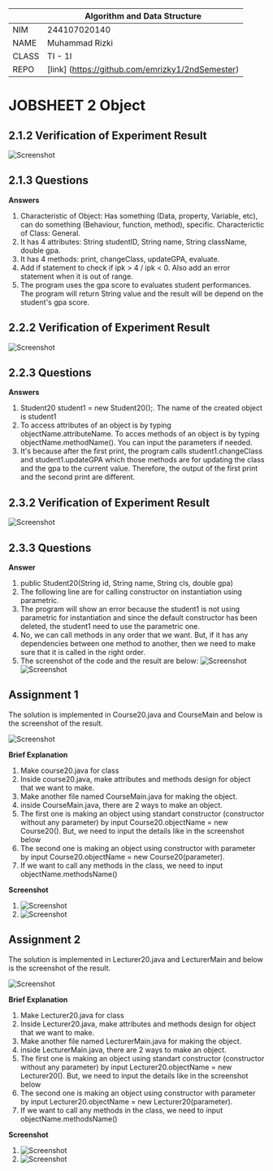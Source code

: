|  | Algorithm and Data Structure | 
|--|--|
| NIM | 244107020140 |
| NAME | Muhammad Rizki |
| CLASS | TI - 1I |
| REPO | [link] (https://github.com/emrizky1/2ndSemester) |

# JOBSHEET 2 Object

## 2.1.2 Verification of Experiment Result

![ Screenshot ](img/1.png)

## 2.1.3 Questions

**Answers**
1. Characteristic of Object: Has something (Data, property, Variable, etc), can do something (Behaviour, function, method), specific.
Characterictic of Class: General.
2. It has 4 attributes: String studentID, String name, String className, double gpa.
3. It has 4 methods: print, changeClass, updateGPA, evaluate.
4. Add if statement to check if ipk > 4 / ipk < 0. Also add an error statement when it is out of range.
5. The program uses the gpa score to evaluates student performances. The program will return String value and the result will be depend on the student's gpa score.

## 2.2.2 Verification of Experiment Result

![ Screenshot ](img/2.png)

## 2.2.3 Questions

**Answers**
1. Student20 student1 = new Student20();. The name of the created object is student1
2. To access attributes of an object is by typing objectName.attributeName.
To acces methods of an object is by typing objectName.methodName(). You can input the parameters if needed.
3. It's because after the first print, the program calls student1.changeClass and student1.updateGPA which those methods are for updating the class and the gpa to the current value. Therefore, the output of the first print and the second print are different.

## 2.3.2 Verification of Experiment Result

![ Screenshot ](img/3.png)

## 2.3.3 Questions

**Answer**
1. public Student20(String id, String name, String cls, double gpa)
2. The following line are for calling constructor on instantiation using parametric.
3. The program will show an error because the student1 is not using parametric for instantiation and since the default constructor has been deleted, the student1 need to use the parametric one.
4. No, we can call methods in any order that we want. But, if it has any dependencies between one method to another, then we need to make sure that it is called in the right order.
5. The screenshot of the code and the result are below:
![ Screenshot ](img/5.png)
![ Screenshot ](img/4.png)

## Assignment 1

The solution is implemented in Course20.java and CourseMain and below is the screenshot of the result.

![ Screenshot ](img/6.png)

**Brief Explanation**
1. Make course20.java for class
2. Inside course20.java, make attributes and methods design for object that we want to make.
3. Make another file named CourseMain.java for making the object.
4. inside CourseMain.java, there are 2 ways to make an object.
5. The first one is making an object using standart constructor (constructor without any parameter) by input Course20.objectName = new Course20(). But, we need to input the details like in the screenshot below
6. The second one is making an object using constructor with parameter by input Course20.objectName = new Course20(parameter).
7. If we want to call any methods in the class, we need to input objectName.methodsName()

**Screenshot**
1. ![ Screenshot ](img/7.png)
2. ![ Screenshot ](img/8.png)

## Assignment 2

The solution is implemented in Lecturer20.java and LecturerMain and below is the screenshot of the result.

![ Screenshot ](img/9.png)

**Brief Explanation**
1. Make Lecturer20.java for class
2. Inside Lecturer20.java, make attributes and methods design for object that we want to make.
3. Make another file named LecturerMain.java for making the object.
4. inside LecturerMain.java, there are 2 ways to make an object.
5. The first one is making an object using standart constructor (constructor without any parameter) by input Lecturer20.objectName = new Lecturer20(). But, we need to input the details like in the screenshot below
6. The second one is making an object using constructor with parameter by input Lecturer20.objectName = new Lecturer20(parameter).
7. If we want to call any methods in the class, we need to input objectName.methodsName()

**Screenshot**
1. ![ Screenshot ](img/10.png)
2. ![ Screenshot ](img/11.png)